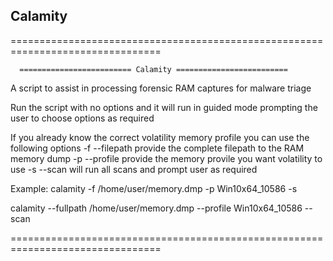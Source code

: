 ## Calamity

================================================================================

      ========================= Calamity =========================

A script to assist in processing forensic RAM captures for malware triage

Run the script with no options and it will run in guided mode prompting the
user to choose options as required

If you already know the correct volatility memory profile you can use the
following options
 -f --filepath provide the complete filepath to the RAM memory dump
 -p --profile provide the memory provile you want volatility to use
 -s --scan will run all scans and prompt user as required

Example:
calamity -f /home/user/memory.dmp -p Win10x64_10586 -s

calamity --fullpath /home/user/memory.dmp --profile Win10x64_10586 --scan

================================================================================
